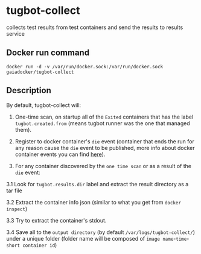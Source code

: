 # tugbot-collect
collects test results from test containers and send the results to results service

## Docker run command

```
docker run -d -v /var/run/docker.sock:/var/run/docker.sock gaiadocker/tugbot-collect
```

## Description
By default, tugbot-collect will:

1. One-time scan, on startup all of the `Exited` containers that has the label `tugbot.created.from` (means tugbot runner was the one that managed them).

2. Register to docker container's `die` event (container that ends the run for any reason cause the `die` event to be published, more info about docker container events you can find [here](https://docs.docker.com/engine/reference/api/docker_remote_api/)).

3. For any container discovered by the `one time scan` or as a result of the `die` event: 

  3.1 Look for `tugbot.results.dir` label and extract the result directory as a tar file
  
  3.2 Extract the container info json (similar to what you get from `docker inspect`)
  
  3.3 Try to extract the container's stdout.
  
  3.4 Save all to the `output directory` (by default `/var/logs/tugbot-collect/`) under a unique folder (folder name will be composed of `image name`-`time`-`short container id`)

